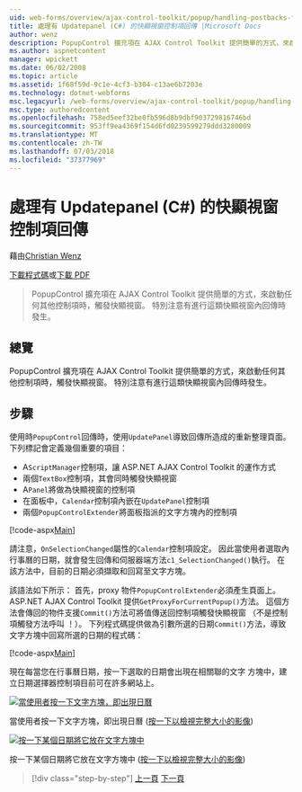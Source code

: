 ```yaml
---
uid: web-forms/overview/ajax-control-toolkit/popup/handling-postbacks-from-a-popup-control-with-an-updatepanel-cs
title: 處理有 Updatepanel (C#) 的快顯視窗控制項回傳 |Microsoft Docs
author: wenz
description: PopupControl 擴充項在 AJAX Control Toolkit 提供簡單的方式，來啟動任何其他控制項時，觸發快顯視窗。 特別注意有進行中...
ms.author: aspnetcontent
manager: wpickett
ms.date: 06/02/2008
ms.topic: article
ms.assetid: 1f68f59d-9c1e-4cf3-b304-c13ae6b7203e
ms.technology: dotnet-webforms
msc.legacyurl: /web-forms/overview/ajax-control-toolkit/popup/handling-postbacks-from-a-popup-control-with-an-updatepanel-cs
msc.type: authoredcontent
ms.openlocfilehash: 758ed5eef32be0fb596d8b9dbf903729816746bd
ms.sourcegitcommit: 953ff9ea4369f154d6fd0239599279ddd3280009
ms.translationtype: MT
ms.contentlocale: zh-TW
ms.lasthandoff: 07/03/2018
ms.locfileid: "37377969"
---
```

<a name="handling-postbacks-from-a-popup-control-with-an-updatepanel-c"></a>處理有 Updatepanel (C#) 的快顯視窗控制項回傳
====================
藉由[Christian Wenz](https://github.com/wenz)

[下載程式碼](http://download.microsoft.com/download/9/3/f/93f8daea-bebd-4821-833b-95205389c7d0/PopupControl2.cs.zip)或[下載 PDF](http://download.microsoft.com/download/2/d/c/2dc10e34-6983-41d4-9c08-f78f5387d32b/popupcontrol2CS.pdf)

> PopupControl 擴充項在 AJAX Control Toolkit 提供簡單的方式，來啟動任何其他控制項時，觸發快顯視窗。 特別注意有進行這類快顯視窗內回傳時發生。


## <a name="overview"></a>總覽

PopupControl 擴充項在 AJAX Control Toolkit 提供簡單的方式，來啟動任何其他控制項時，觸發快顯視窗。 特別注意有進行這類快顯視窗內回傳時發生。

## <a name="steps"></a>步驟

使用時`PopupControl`回傳時，使用`UpdatePanel`導致回傳所造成的重新整理頁面。 下列標記會定義幾個重要的項目：

- A`ScriptManager`控制項，讓 ASP.NET AJAX Control Toolkit 的運作方式
- 兩個`TextBox`控制項，其會同時觸發快顯視窗
- A`Panel`將做為快顯視窗的控制項
- 在面板中，`Calendar`控制項內嵌在`UpdatePanel`控制項
- 兩個`PopupControlExtender`將面板指派的文字方塊內的控制項

[!code-aspx[Main](handling-postbacks-from-a-popup-control-with-an-updatepanel-cs/samples/sample1.aspx)]

請注意，`OnSelectionChanged`屬性的`Calendar`控制項設定。 因此當使用者選取內行事曆的日期，就會發生回傳和伺服器端方法`c1_SelectionChanged()`執行。 在該方法中，目前的日期必須擷取和回寫至文字方塊。

該語法如下所示： 首先，proxy 物件`PopupControlExtender`必須產生頁面上。 ASP.NET AJAX Control Toolkit 提供`GetProxyForCurrentPopup()`方法。 這個方法會傳回的物件支援`Commit()`方法可將值傳送回控制項觸發快顯視窗 （不是控制項觸發方法呼叫 ！）。 下列程式碼提供做為引數所選的日期`Commit()`方法，導致文字方塊中回寫所選的日期的程式碼：

[!code-aspx[Main](handling-postbacks-from-a-popup-control-with-an-updatepanel-cs/samples/sample2.aspx)]

現在每當您在行事曆日期，按一下選取的日期會出現在相關聯的文字 方塊中，建立日期選擇器控制項目前可在許多網站上。


[![當使用者按一下文字方塊，即出現日曆](handling-postbacks-from-a-popup-control-with-an-updatepanel-cs/_static/image2.png)](handling-postbacks-from-a-popup-control-with-an-updatepanel-cs/_static/image1.png)

當使用者按一下文字方塊，即出現日曆 ([按一下以檢視完整大小的影像](handling-postbacks-from-a-popup-control-with-an-updatepanel-cs/_static/image3.png))


[![按一下某個日期將它放在文字方塊中](handling-postbacks-from-a-popup-control-with-an-updatepanel-cs/_static/image5.png)](handling-postbacks-from-a-popup-control-with-an-updatepanel-cs/_static/image4.png)

按一下某個日期將它放在文字方塊中 ([按一下以檢視完整大小的影像](handling-postbacks-from-a-popup-control-with-an-updatepanel-cs/_static/image6.png))

> [!div class="step-by-step"]
> [上一頁](using-multiple-popup-controls-cs.md)
> [下一頁](handling-postbacks-from-a-popup-control-without-an-updatepanel-cs.md)

